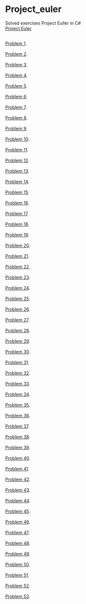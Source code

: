 # Project_euler
 Solved exercises Project Euller in C#
<br>[Project Euler](https://projecteuler.net/archives)<br>


<br>[Problem 1](https://github.com/rafael3do/Project_euler/blob/main/ProjectEuler/Problem1.cs).<br>
<br>[Problem 2](https://github.com/rafael3do/Project_euler/blob/main/ProjectEuler/Problem2.cs).<br>
<br>[Problem 3](https://github.com/rafael3do/Project_euler/blob/main/ProjectEuler/Problem3.cs).<br>
<br>[Problem 4](https://github.com/rafael3do/Project_euler/blob/main/ProjectEuler/Problem4.cs).<br>
<br>[Problem 5](https://github.com/rafael3do/Project_euler/blob/main/ProjectEuler/Problem5.cs).<br>
<br>[Problem 6](https://github.com/rafael3do/Project_euler/blob/main/ProjectEuler/Problem6.cs).<br>
<br>[Problem 7](https://github.com/rafael3do/Project_euler/blob/main/ProjectEuler/Problem7.cs).<br>
<br>[Problem 8](https://github.com/rafael3do/Project_euler/blob/main/ProjectEuler/Problem8.cs).<br>
<br>[Problem 9](https://github.com/rafael3do/Project_euler/blob/main/ProjectEuler/Problem9.cs).<br>
<br>[Problem 10](https://github.com/rafael3do/Project_euler/blob/main/ProjectEuler/Problem10.cs).<br>
<br>[Problem 11](https://github.com/rafael3do/Project_euler/blob/main/ProjectEuler/Problem11.cs).<br>
<br>[Problem 12](https://github.com/rafael3do/Project_euler/blob/main/ProjectEuler/Problem12.cs).<br>
<br>[Problem 13](https://github.com/rafael3do/Project_euler/blob/main/ProjectEuler/Problem13.cs).<br>
<br>[Problem 14](https://github.com/rafael3do/Project_euler/blob/main/ProjectEuler/Problem14.cs).<br>
<br>[Problem 15](https://github.com/rafael3do/Project_euler/blob/main/ProjectEuler/Problem15.cs).<br>
<br>[Problem 16](https://github.com/rafael3do/Project_euler/blob/main/ProjectEuler/Problem16.cs).<br>
<br>[Problem 17](https://github.com/rafael3do/Project_euler/blob/main/ProjectEuler/Problem17.cs).<br>
<br>[Problem 18](https://github.com/rafael3do/Project_euler/blob/main/ProjectEuler/Problem18.cs).<br>
<br>[Problem 19](https://github.com/rafael3do/Project_euler/blob/main/ProjectEuler/Problem19.cs).<br>
<br>[Problem 20](https://github.com/rafael3do/Project_euler/blob/main/ProjectEuler/Problem20.cs).<br>
<br>[Problem 21](https://github.com/rafael3do/Project_euler/blob/main/ProjectEuler/Problem21.cs).<br>
<br>[Problem 22](https://github.com/rafael3do/Project_euler/blob/main/ProjectEuler/Problem22.cs).<br>
<br>[Problem 23](https://github.com/rafael3do/Project_euler/blob/main/ProjectEuler/Problem23.cs).<br>
<br>[Problem 24](https://github.com/rafael3do/Project_euler/blob/main/ProjectEuler/Problem24.cs).<br>
<br>[Problem 25](https://github.com/rafael3do/Project_euler/blob/main/ProjectEuler/Problem25.cs).<br>
<br>[Problem 26](https://github.com/rafael3do/Project_euler/blob/main/ProjectEuler/Problem26.cs).<br>
<br>[Problem 27](https://github.com/rafael3do/Project_euler/blob/main/ProjectEuler/Problem27.cs).<br>
<br>[Problem 28](https://github.com/rafael3do/Project_euler/blob/main/ProjectEuler/Problem28.cs).<br>
<br>[Problem 29](https://github.com/rafael3do/Project_euler/blob/main/ProjectEuler/Problem29.cs).<br>
<br>[Problem 30](https://github.com/rafael3do/Project_euler/blob/main/ProjectEuler/Problem30.cs).<br>
<br>[Problem 31](https://github.com/rafael3do/Project_euler/blob/main/ProjectEuler/Problem31.cs).<br>
<br>[Problem 32](https://github.com/rafael3do/Project_euler/blob/main/ProjectEuler/Problem32.cs).<br>
<br>[Problem 33](https://github.com/rafael3do/Project_euler/blob/main/ProjectEuler/Problem33.cs).<br>
<br>[Problem 34](https://github.com/rafael3do/Project_euler/blob/main/ProjectEuler/Problem34.cs).<br>
<br>[Problem 35](https://github.com/rafael3do/Project_euler/blob/main/ProjectEuler/Problem35.cs).<br>
<br>[Problem 36](https://github.com/rafael3do/Project_euler/blob/main/ProjectEuler/Problem36.cs).<br>
<br>[Problem 37](https://github.com/rafael3do/Project_euler/blob/main/ProjectEuler/Problem37.cs).<br>
<br>[Problem 38](https://github.com/rafael3do/Project_euler/blob/main/ProjectEuler/Problem38.cs).<br>
<br>[Problem 39](https://github.com/rafael3do/Project_euler/blob/main/ProjectEuler/Problem39.cs).<br>
<br>[Problem 40](https://github.com/rafael3do/Project_euler/blob/main/ProjectEuler/Problem40.cs).<br>
<br>[Problem 41](https://github.com/rafael3do/Project_euler/blob/main/ProjectEuler/Problem41.cs).<br>
<br>[Problem 42](https://github.com/rafael3do/Project_euler/blob/main/ProjectEuler/Problem42.cs).<br>
<br>[Problem 43](https://github.com/rafael3do/Project_euler/blob/main/ProjectEuler/Problem43.cs).<br>
<br>[Problem 44](https://github.com/rafael3do/Project_euler/blob/main/ProjectEuler/Problem44.cs).<br>
<br>[Problem 45](https://github.com/rafael3do/Project_euler/blob/main/ProjectEuler/Problem45.cs).<br>
<br>[Problem 46](https://github.com/rafael3do/Project_euler/blob/main/ProjectEuler/Problem46.cs).<br>
<br>[Problem 47](https://github.com/rafael3do/Project_euler/blob/main/ProjectEuler/Problem47.cs).<br>
<br>[Problem 48](https://github.com/rafael3do/Project_euler/blob/main/ProjectEuler/Problem48.cs).<br>
<br>[Problem 49](https://github.com/rafael3do/Project_euler/blob/main/ProjectEuler/Problem49.cs).<br>
<br>[Problem 50](https://github.com/rafael3do/Project_euler/blob/main/ProjectEuler/Problem50.cs).<br>
<br>[Problem 51](https://github.com/rafael3do/Project_euler/blob/main/ProjectEuler/Problem51.cs).<br>
<br>[Problem 52](https://github.com/rafael3do/Project_euler/blob/main/ProjectEuler/Problem52.cs).<br>
<br>[Problem 53](https://github.com/rafael3do/Project_euler/blob/main/ProjectEuler/Problem53.cs).<br>

